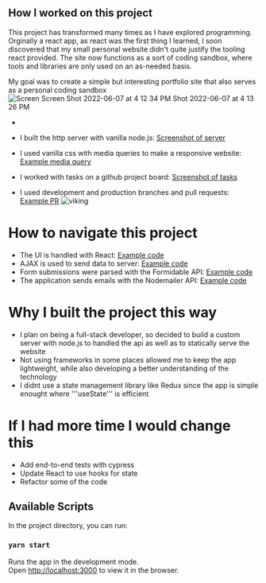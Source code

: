 ## How I worked on this project
This project has transformed many times as I have explored programming. Orginally a react app, as react was the first thing I learned, I soon discovered that my small personal website didn't quite justify the tooling react provided. The site now functions as a sort of coding sandbox, where tools and libraries are only used on an as-needed basis.

My goal was to create a simple but interesting portfolio site that also serves as a personal coding sandbox
![Screen ![Screen Shot 2022-06-07 at 4 12 34 PM](https://user-images.githubusercontent.com/47878230/172475458-9b5e77f4-bc3f-4dfe-8dd6-1b4163946016.png)
Shot 2022-06-07 at 4 13 26 PM](https://user-images.githubusercontent.com/47878230/172475366-77e8f200-940b-4924-89d8-266cfa56dede.png)

  * 
  
  * I built the http server with vanilla node.js: [Screenshot of server](https://user-images.githubusercontent.com/47878230/141239383-89176f2d-bf70-4beb-aee8-3a437da7b24c.png)  
  * I used vanilla css with media queries to make a responsive website: [Example media query](https://user-images.githubusercontent.com/47878230/141241172-2804ec08-3e69-4c21-8214-ba136f7fd879.png)
  * I worked with tasks on a github project board: [Screenshot of tasks](https://user-images.githubusercontent.com/47878230/141241031-a6405a66-3755-468b-a2a4-44126d6c9f8b.png)
  * I used development and production branches and pull requests: [Example PR](https://user-images.githubusercontent.com/47878230/141242711-78f9830f-e72c-47e6-81e1-1cc625d00d4a.png)
![viking](https://user-images.githubusercontent.com/47878230/172467918-43aecc1b-f94d-4adb-bb91-a5498ca13fa6.png)

# How to navigate this project
  * The UI is handled with React: [Example code](https://user-images.githubusercontent.com/47878230/141388352-8302acf6-ac1f-4012-92cb-56c02dd7613f.png)
  * AJAX is used to send data to server: [Example code](https://user-images.githubusercontent.com/47878230/141387627-2e0d0407-96ab-4ad2-b91f-3ed88749948b.png)
  * Form submissions were parsed with the Formidable API: [Example code](https://user-images.githubusercontent.com/47878230/141386978-0a79c401-5a1f-4d8e-9cf4-a30083f19a8a.png)
  * The application sends emails with the Nodemailer API: [Example code](https://user-images.githubusercontent.com/47878230/141386194-164f7711-59e2-4326-9eb9-1f0085120328.png)

# Why I built the project this way
  * I plan on being a full-stack developer, so decided to build a custom server with node.js to handled the api as well as to statically serve the website
  * Not using frameworks in some places allowed me to keep the app lightweight, while also developing a better understanding of the technology
  * I didnt use a state management library like Redux since the app is simple enought where '''useState''' is efficient
  
# If I had more time I would change this
  * Add end-to-end tests with cypress
  * Update React to use hooks for state
  * Refactor some of the code

## Available Scripts

In the project directory, you can run:

### `yarn start`

Runs the app in the development mode.\
Open [http://localhost:3000](http://localhost:3000) to view it in the browser.


